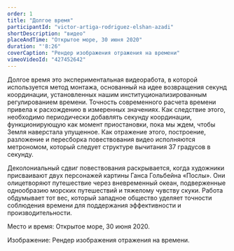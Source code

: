```yaml
---
order: 1
title: "Долгое время"
participantId: "victor-artiga-rodriguez-elshan-azadi"
shortDescription: "видео"
placeAndTime: "Открытое море, 30 июня 2020"
duration: "'8:26"
coverCaption: "Рендер изображения отражения на времени"
vimeoVideoId: "427452642"
---
```


Долгое время это экспериментальная видеоработа, в которой используется метод монтажа, основанный на идее возвращения секунд координации, установленных нашим институционализированным регулированием времени. Точность современного расчета времени привела к расхождению в измеренных значениях. Как следствие этого, необходимо периодически добавлять секунду координации, функционирующую как момент приостановки, пока мы ждем, чтобы Земля наверстала упущенное. Как отражение этого, построение, разложение и пересборка повествования видео исполняются метрономом, который следует структуре вычитания 37 градусов в секунду.


Деколониальный сдвиг повествования раскрывается, когда художники присваивают двух персонажей картины Ганса Гольбейна «Послы». Они олицетворяют путешествие через вневременный океан, подверженные однообразию морских путешествий и тяжелому чувству скуки. Работа обдумывает тот вес, который западное общество уделяет точности соблюдения времени для поддержания эффективности и производительности.


Место и время: Открытое море, 30 июня 2020.


Изображение: Рендер изображения отражения на времени.
